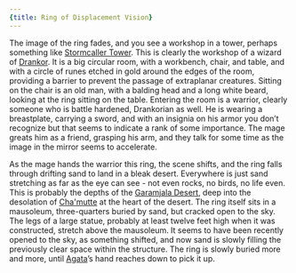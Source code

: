 ```yaml
---
{title: Ring of Displacement Vision}
---
```

The image of the ring fades, and you see a workshop in a tower, perhaps something like [Stormcaller Tower](<../../../gazetteer/greater-dunmar/dunmari-basin/stormcaller-tower.md>). This is clearly the workshop of a wizard of [Drankor](<../../../history/drankorian-era/drankor.md>). It is a big circular room, with a workbench, chair, and table, and with a circle of runes etched in gold around the edges of the room, providing a barrier to prevent the passage of extraplanar creatures. Sitting on the chair is an old man, with a balding head and a long white beard, looking at the ring sitting on the table. Entering the room is a warrior, clearly someone who is battle hardened, Drankorian as well. He is wearing a breastplate, carrying a sword, and with an insignia on his armor you don’t recognize but that seems to indicate a rank of some importance. The mage greats him as a friend, grasping his arm, and they talk for some time as the image in the mirror seems to accelerate. 

As the mage hands the warrior this ring, the scene shifts, and the ring falls through drifting sand to land in a bleak desert. Everywhere is just sand stretching as far as the eye can see - not even rocks, no birds, no life even. This is probably the depths of the [Garamjala Desert](<../../../gazetteer/greater-dunmar/garamjala-plateau/garamjala-desert.md>), deep into the desolation of [Cha'mutte](<../../../people/extraplanar-powers/cha-mutte.md>) at the heart of the desert. The ring itself sits in a mausoleum, three-quarters buried by sand, but cracked open to the sky. The legs of a large statue, probably at least twelve feet high when it was constructed, stretch above the mausoleum. It seems to have been recently opened to the sky, as something shifted, and now sand is slowly filling the previously clear space within the structure. The ring is slowly buried more and more, until [Agata](<../../../people/fey/agata.md>)’s hand reaches down to pick it up.

